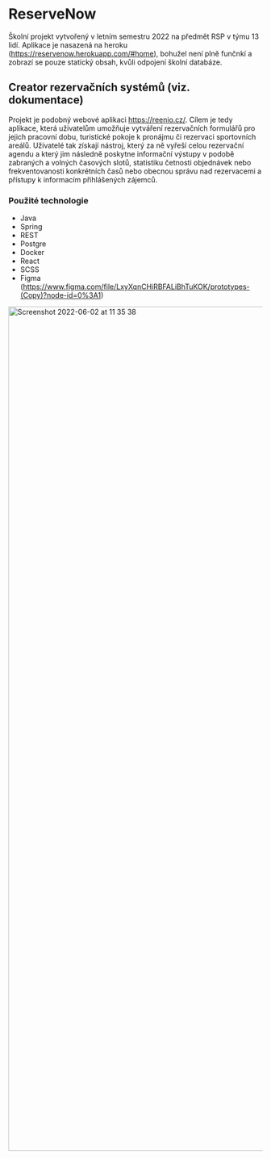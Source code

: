 
# ReserveNow
Školní projekt vytvořený v letním semestru 2022 na předmět RSP v týmu 13 lidí.
Aplikace je nasazená na heroku (https://reservenow.herokuapp.com/#home), bohužel není plně funčnkí a zobrazí se pouze statický obsah, kvůli odpojení školní databáze.

## Creator rezervačních systémů (viz. dokumentace)
Projekt je podobný webové aplikaci https://reenio.cz/. Cílem je tedy aplikace, která uživatelům umožňuje vytváření rezervačních formulářů pro jejich pracovní dobu, turistické pokoje k pronájmu či rezervaci sportovních areálů. Uživatelé tak získají nástroj, který za ně vyřeší celou rezervační agendu a který jim následně poskytne informační výstupy v podobě zabraných a volných časových slotů, statistiku četnosti objednávek nebo frekventovanosti konkrétních časů nebo obecnou správu nad rezervacemi a přístupy k informacím přihlášených zájemců.

### Použité technologie
- Java
- Spring
- REST
- Postgre
- Docker
- React
- SCSS
- Figma (https://www.figma.com/file/LxyXqnCHiRBFALiBhTuKOK/prototypes-(Copy)?node-id=0%3A1)

<img width="1674" alt="Screenshot 2022-06-02 at 11 35 38" src="https://user-images.githubusercontent.com/105919297/171601539-783011f8-26b9-492b-bf37-4e81c86d4deb.png">
